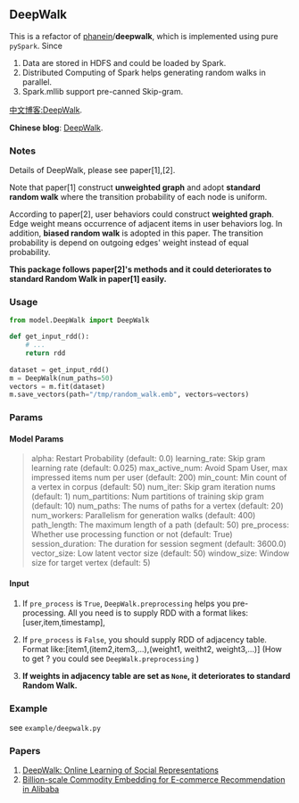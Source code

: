 ## DeepWalk

This is a refactor of [phanein](https://github.com/phanein)/**deepwalk**, which is implemented using pure `pySpark`. Since

1. Data are stored in HDFS and could be loaded by Spark.
2. Distributed Computing of Spark helps generating random walks in parallel.
3. Spark.mllib support pre-canned Skip-gram.

[中文博客:DeepWalk](https://yinyajun.github.io/ML-Recommend/deep_walk/).

 **Chinese blog**: [DeepWalk](https://yinyajun.github.io/ML-Recommend/deep_walk/).

### Notes

Details of DeepWalk, please see paper[1],[2].

Note that paper[1] construct **unweighted graph** and adopt **standard random walk** where the transition probability of each node is uniform. 

According to paper[2], user behaviors could construct **weighted graph**. Edge weight means occurrence of adjacent items in user behaviors log. In addition, **biased random walk** is adopted in this paper. The transition probability is depend on outgoing edges' weight instead of  equal probability.

**This package follows paper[2]'s methods and it could deteriorates to standard Random Walk in  paper[1] easily.**

### Usage

```python
from model.DeepWalk import DeepWalk

def get_input_rdd():
    # ...
    return rdd
    
dataset = get_input_rdd()
m = DeepWalk(num_paths=50)
vectors = m.fit(dataset)
m.save_vectors(path="/tmp/random_walk.emb", vectors=vectors)
```

### Params

#### Model Params

> alpha: Restart Probability (default: 0.0)
> learning_rate: Skip gram learning rate (default: 0.025)
> max_active_num: Avoid Spam User, max impressed items num per user (default: 200)
> min_count: Min count of a vertex in corpus (default: 50)
> num_iter: Skip gram iteration nums (default: 1)
> num_partitions: Num partitions of training skip gram (default: 10)
> num_paths: The nums of paths for a vertex (default: 20)
> num_workers: Parallelism for generation walks (default: 400)
> path_length: The maximum length of a path (default: 50)
> pre_process: Whether use processing function or not (default: True)
> session_duration: The duration for session segment (default: 3600.0)
> vector_size: Low latent vector size (default: 50)
> window_size: Window size for target vertex (default: 5)

#### Input

1. If `pre_process` is `True`, `DeepWalk.preprocessing` helps you pre-processing.
    All you need is to supply RDD with a format likes: [user,item,timestamp],

2. If `pre_process` is `False`, you should supply RDD of adjacency table.
    Format like:[item1,(item2,item3,...),(weight1, weitht2, weight3,...)]
   (How to get ? you could see `DeepWalk.preprocessing` )
3. **If weights in adjacency table are set as `None`, it deteriorates to standard Random Walk.**

### Example
see `example/deepwalk.py`

### Papers

1. [DeepWalk: Online Learning of Social Representations](https://arxiv.org/abs/1403.6652)
2. [Billion-scale Commodity Embedding for E-commerce Recommendation in Alibaba](https://arxiv.org/abs/1803.02349)
